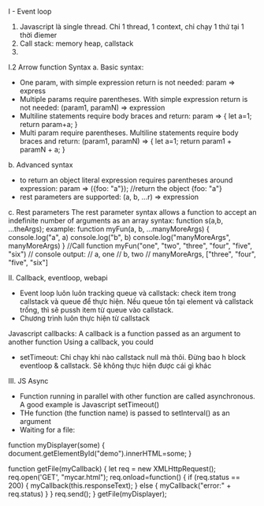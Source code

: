 I - Event loop
1. Javascript là single thread. Chỉ 1 thread, 1 context, chỉ chạy 1 thứ tại 1 thời điemer
2. Call stack: memory heap, callstack
3. 

I.2 Arrow function
Syntax
a. Basic syntax: 
- One param, with simple expression return is not needed:
param => express
- Multiple params require parentheses. With simple expression return is not needed:
(param1, paramN) => expression
- Multiline statements require body braces and return:
param => {
    let a=1;
    return param+a;
}
- Multi param require parentheses. Multiline statements require body braces and return:
(param1, paramN) => {
    let a=1;
    return param1 + paramN + a;
}

b. Advanced syntax
- to return an object literal expression requires parentheses around expression:
param => ({foo: "a"}); //return the object {foo: "a"}
- rest parameters are supported:
(a, b, ...r) => expression


c. Rest parameters
The rest parameter syntax allows a function to accept an indefinite number of arguments as an array
syntax: function s(a,b, ...theArgs);
example:
function myFun(a, b, ...manyMoreArgs) {
    console.log("a", a)
    console.log("b", b)
    console.log("manyMoreArgs", manyMoreArgs)
}
//Call function
myFun("one", "two", "three", "four", "five", "six")
// console output:
// a, one
// b, two
// manyMoreArgs, ["three", "four", "five", "six"]


II. Callback, eventloop, webapi
- Event loop luôn luôn tracking queue và callstack: check item trong callstack và queue để thực hiện.
Nếu queue tồn tại element và callstack trống, thì sẽ pussh item từ queue vào callstack.
- Chương trình luôn thực hiện từ callstack

Javascript callbacks: A callback is a function passed as an argument to another function
Using a callback, you could 
- setTimeout: Chỉ chạy khi nào callstack null mà thôi.
Đừng bao h block eventloop & callstack. Sẽ không thực hiện được cái gì khác

III. JS Async
- Function running in parallel with other function are called asynchronous. A good example is Javascript setTimeout()
- THe function (the function name) is passed to setInterval() as an argument
- Waiting for a file:
>>>>>>>>>>>
function myDisplayer(some) {
    document.getElementById("demo").innerHTML=some;
}

function getFile(myCallback) {
    let req = new XMLHttpRequest();
    req.open('GET', "mycar.html");
    req.onload=function() {
        if (req.status == 200) {
            myCallback(this.responseText);
        } else {
            myCallback("error:" + req.status) 
        }
    }
    req.send();
}
getFile(myDisplayer);

